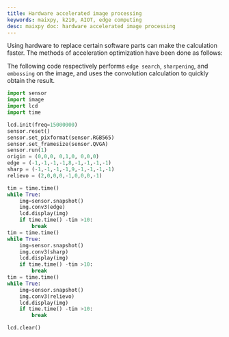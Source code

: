 ```yaml
---
title: Hardware accelerated image processing
keywords: maixpy, k210, AIOT, edge computing
desc: maixpy ​​doc: hardware accelerated image processing
---
```



Using hardware to replace certain software parts can make the calculation faster. The methods of acceleration optimization have been done as follows:

The following code respectively performs `edge search`, `sharpening`, and `embossing` on the image, and uses the convolution calculation to quickly obtain the result.

```python
import sensor
import image
import lcd
import time

lcd.init(freq=15000000)
sensor.reset()
sensor.set_pixformat(sensor.RGB565)
sensor.set_framesize(sensor.QVGA)
sensor.run(1)
origin = (0,0,0, 0,1,0, 0,0,0)
edge = (-1,-1,-1,-1,8,-1,-1,-1,-1)
sharp = (-1,-1,-1,-1,9,-1,-1,-1,-1)
relievo = (2,0,0,0,-1,0,0,0,-1)

tim = time.time()
while True:
    img=sensor.snapshot()
    img.conv3(edge)
    lcd.display(img)
    if time.time() -tim >10:
        break
tim = time.time()
while True:
    img=sensor.snapshot()
    img.conv3(sharp)
    lcd.display(img)
    if time.time() -tim >10:
        break
tim = time.time()
while True:
    img=sensor.snapshot()
    img.conv3(relievo)
    lcd.display(img)
    if time.time() -tim >10:
        break

lcd.clear()
```
